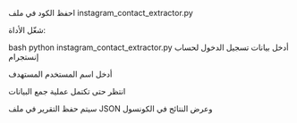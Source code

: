 احفظ الكود في ملف instagram_contact_extractor.py

شغّل الأداة:

bash
python instagram_contact_extractor.py
أدخل بيانات تسجيل الدخول لحساب إنستجرام

أدخل اسم المستخدم المستهدف

انتظر حتى تكتمل عملية جمع البيانات

سيتم حفظ التقرير في ملف JSON وعرض النتائج في الكونسول
